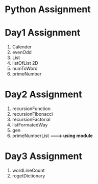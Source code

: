 # Python Assignment
# Day1 Assignment
1. Calender
2. evenOdd
3. List
4. listOfList 2D
5. numToWord
6. primeNumber
# Day2 Assignment
1. recursionFunction
2. recursionFibonacci
3. recursionFactorial
4. listFormatedWay
5. gen
6. primeNumberList          <b>---> using module </b>
# Day3 Assignment
1. wordLineCount
2. rogetDictionary 
